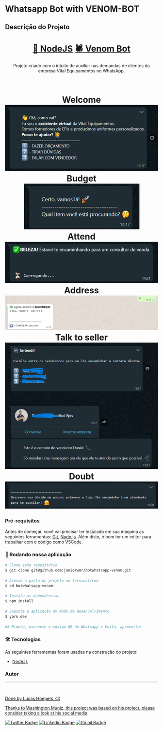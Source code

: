 # Whatsapp Bot with VENOM-BOT

## Descrição do Projeto

<p align="center"></p>
<h1 align="center">
    <a href="https://nodejs.org/en/">🔗 NodeJS</a>
    <a href="https://www.npmjs.com/package/venom-bot">🕷 Venom Bot</a>
</h1>
<p align="center"> Projeto criado com o intuito de auxiliar nas demandas de clientes da empresa Vital Equipamentos no WhatsApp.</p>
<br>
<h1 align="center">
  Welcome
  <br>
  <img alt="Welcome" title="Welcome" src="./assets/welcome.png" />
  <br>
  Budget
  <br>
  <img alt="Budget" title="Budget" src="./assets/budget.png" />
  <br>
  Attend
  <br>
  <img alt="Attend" title="Attend" src="./assets/attend.png" />
  <br>
  Address
  <br>
  <img alt="Address" title="Address" src="./assets/address.png" />
  <br>
  Talk to seller
  <br>
  <img alt="talkToSeller" title="talkToSeller" src="./assets/talkToSeller.png" />
  <br>
  Doubt
  <br>
  <img alt="doubt" title="doubt" src="./assets/doubt.png" />
  <br>
</h1>

### Pré-requisitos

Antes de começar, você vai precisar ter instalado em sua máquina as seguintes ferramentas:
[Git](https://git-scm.com), [Node.js](https://nodejs.org/en/).
Além disto, é bom ter um editor para trabalhar com o código como [VSCode](https://code.visualstudio.com/).

### 🎲 Rodando nossa aplicação

```bash
# Clone este repositório
$ git clone git@github.com:juniorwmr/botwhatsapp-venom.git

# Acesse a pasta do projeto no terminal/cmd
$ cd botwhatsapp-venom

# Instale as dependências
$ npm install

# Execute a aplicação em modo de desenvolvimento
$ yarn dev

## Pronto, escaneie o código QR do Whatsapp e Voilà, aproveite!
```

### 🛠 Tecnologias

As seguintes ferramentas foram usadas na construção do projeto:

- [Node.js](https://nodejs.org/en/)

### Autor

---

<a href="https://juniorwmr.github.io/">
 <img style="border-radius: 30;" src="https://juniorwmr.github.io/images/washington-muniz.jpg" width="100px;" alt=""/>
 <br />

Done by Lucas Hoepers <3


Thanks to Washington Muniz, this project was based on his project, please consider taking a look at his social media

[![Twitter Badge](https://img.shields.io/badge/-@juniorwmr-1ca0f1?style=flat-square&labelColor=1ca0f1&logo=twitter&logoColor=white&link=https://twitter.com/juniorwmr)](https://twitter.com/juniorwmr) [![Linkedin Badge](https://img.shields.io/badge/-Washington-blue?style=flat-square&logo=Linkedin&logoColor=white&link=https://www.linkedin.com/in/juniorwmr/)](https://www.linkedin.com/in/juniorwmr/)
[![Gmail Badge](https://img.shields.io/badge/-juniorwmr@gmail.com-c14438?style=flat-square&logo=Gmail&logoColor=white&link=mailto:juniorripardo@gmail.com)](mailto:juniorripardo@gmail.com)
